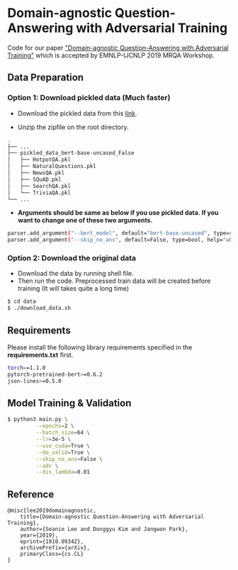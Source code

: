 # Domain-agnostic Question-Answering with Adversarial Training

Code for our paper ["Domain-agnostic Question-Answering with Adversarial Training"](https://arxiv.org/abs/1910.09342) which is accepted by EMNLP-IJCNLP 2019 MRQA Workshop.

## Data Preparation

### Option 1: Download pickled data (Much faster)

- Download the pickled data from this [link](https://drive.google.com/open?id=150ZzHpjo_ddeCICIOwXso6VRk2FoZ383).

- Unzip the zipfile on the root directory.

```bash
.
├── ...
├── pickled_data_bert-base-uncased_False
│   ├── HotpotQA.pkl
│   ├── NaturalQuestions.pkl
│   ├── NewsQA.pkl
│   ├── SQuAD.pkl
│   ├── SearchQA.pkl
│   └── TriviaQA.pkl
└── ...

```

- **Arguments should be same as below if you use pickled data. If you want to change one of these two arguments.**

```bash
parser.add_argument("--bert_model", default="bert-base-uncased", type=str, help="Bert model")
parser.add_argument("--skip_no_ans", default=False, type=bool, help="whether to exclude no answer example")
```

### Option 2: Download the original data

- Download the data by running shell file. 
- Then run the code. Preprocessed train data will be created before training (It will takes quite a long time)

```bash
$ cd data
$ ./download_data.sh
```

## Requirements

Please install the following library requirements specified in the **requirements.txt** first.

```bash
torch==1.1.0
pytorch-pretrained-bert>=0.6.2
json-lines>=0.5.0
```

## Model Training & Validation

```bash
$ python3 main.py \
         --epochs=2 \
         --batch_size=64 \
         --lr=3e-5 \
         --use_cuda=True \
         --do_valid=True \
         --skip_no_ans=False \
         --adv \
         --dis_lambda=0.01
```

## Reference

```
@misc{lee2019domainagnostic,
    title={Domain-agnostic Question-Answering with Adversarial Training},
    author={Seanie Lee and Donggyu Kim and Jangwon Park},
    year={2019},
    eprint={1910.09342},
    archivePrefix={arXiv},
    primaryClass={cs.CL}
}
```
